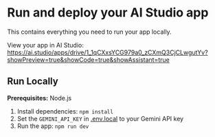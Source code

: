 # Run and deploy your AI Studio app

This contains everything you need to run your app locally.

View your app in AI Studio: https://ai.studio/apps/drive/1_1qCXxsYCG979a0_zCXmQ3CjCLwgutYv?showPreview=true&showCode=true&showAssistant=true

## Run Locally

**Prerequisites:**  Node.js


1. Install dependencies:
   `npm install`
2. Set the `GEMINI_API_KEY` in [.env.local](.env.local) to your Gemini API key
3. Run the app:
   `npm run dev`
